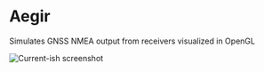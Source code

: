 # Aegir
Simulates GNSS NMEA output from receivers visualized in OpenGL

![Current-ish screenshot](http://i.imgur.com/mdgiw3p.png)

